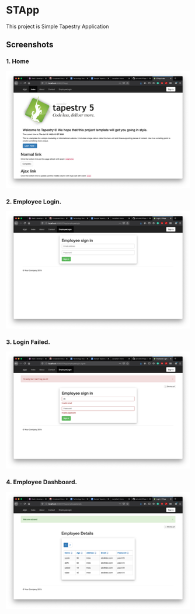 # STApp
This project is Simple Tapestry Application
## Screenshots
### 1. Home
![screenshot](screenshots/home.png "home page screenshot")

### 2. Employee Login.
![screenshot](screenshots/emp_login.png "emp login page screenshot")

### 3. Login Failed.
![screenshot](screenshots/emp_login_failed.png "login failed page screenshot")

### 4. Employee Dashboard.
![screenshot](screenshots/emp_dashboard.png "home page screenshot")